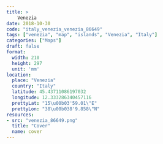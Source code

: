 ```yaml
---
title: > 
    Venezia
date: 2018-10-30
code: "italy_venezia_venezia_86649"
tags: ["venezia", "map", "islands", "Venezia", "Italy"]
categories: ["Maps"]
draft: false
format:
  width: 210
  height: 297
  unit: 'mm'
location:
  place: "Venezia"
  country: "Italy"
  latitude: 45.43711086197032
  longitude: 12.333286340457116
  prettyLat: "15\u00b03'59.01\"E"
  prettyLon: "38\u00b038'9.858\"N"
resources:
- src: "venezia_86649.png"
  title: "Cover"
  name: cover
---
```

